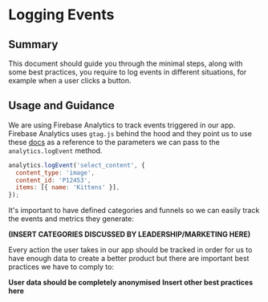 # Logging Events

## Summary

This document should guide you through the minimal steps, along with some best practices, you require to log events in different situations, for example when a user clicks a button.

## Usage and Guidance

We are using Firebase Analytics to track events triggered in our app. Firebase Analytics uses `gtag.js` behind the hood and they point us to use these [docs](https://developers.google.com/gtagjs/reference/parameter) as a reference to the parameters we can pass to the `analytics.logEvent` method.

```js
analytics.logEvent('select_content', {
  content_type: 'image',
  content_id: 'P12453',
  items: [{ name: 'Kittens' }],
});
```

It's important to have defined categories and funnels so we can easily track the events and metrics they generate:

**(INSERT CATEGORIES DISCUSSED BY LEADERSHIP/MARKETING HERE)**

Every action the user takes in our app should be tracked in order for us to have enough data to create a better product but there are important best practices we have to comply to:

**User data should be completely anonymised**
**Insert other best practices here**
